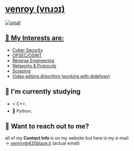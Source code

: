 <h1><a href https://venroy.top /a>  venroy (vnɹɔɪ) </h1>

![small](https://github.com/VenroyDEV/VenroyDEV/assets/64047882/511d3499-ee02-4605-b1d9-59cf9ec2a17c)


## 🔭 My Interests are:</br>

- Cyber Security</br>
- OPSEC/OSINT 
- Reverse Engineering</br>
- Networks & Protocols</br>
- Scraping</br>
- Video editing Algorithm (working with [@delivey](https://github.com/delivey))


## 🌱 I'm currently studying
- ⚡ C++.
- 🐌 Python.</br>

## 📧 Want to reach out to me?
all of my <b> Contact Info </b> is on my website but here is my e-mail:  </br>
-> venroy@420blaze.it (actual email)
